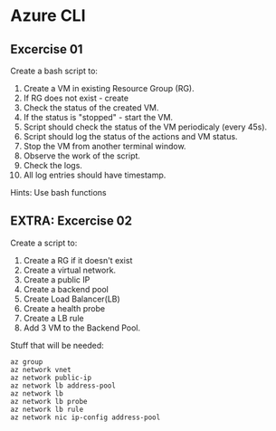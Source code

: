 # Azure CLI

## Excercise 01
 Create a bash script to:
1. Create a VM in existing Resource Group (RG). 
2. If RG does not exist - create 
3. Check the status of the created VM. 
4. If the status is "stopped" - start the VM. 
5. Script should check the status of the VM periodicaly (every 45s). 
6. Script should log the status of the actions and VM status. 
7. Stop the VM from another terminal window. 
8. Observe the work of the script. 
9. Check the logs.
10. All log entries should have timestamp.

Hints: 
Use bash functions

## EXTRA: Excercise 02
Create a script to:
1. Create a RG if it doesn't exist
2. Create a virtual network. 
3. Create a public IP 
4. Create a backend pool
5. Create Load Balancer(LB)
6. Create a health probe
7. Create a LB rule
8. Add 3 VM to the Backend Pool. 

Stuff that will be needed:
```
az group
az network vnet
az network public-ip
az network lb address-pool
az network lb
az network lb probe
az network lb rule
az network nic ip-config address-pool
```

